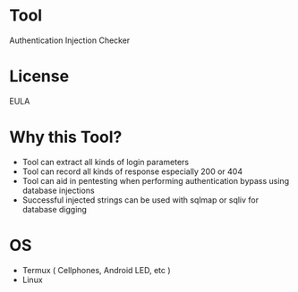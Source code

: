 # Tool
Authentication Injection Checker

# License
EULA

# Why this Tool?
- Tool can extract all kinds of login parameters
- Tool can record all kinds of response especially 200 or 404
- Tool can aid in pentesting when performing authentication bypass using database injections
- Successful injected strings can be used with sqlmap or sqliv for database digging

# OS
- Termux ( Cellphones, Android LED, etc )
- Linux

